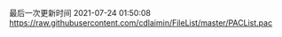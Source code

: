 最后一次更新时间 2021-07-24 01:50:08
https://raw.githubusercontent.com/cdlaimin/FileList/master/PACList.pac

